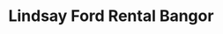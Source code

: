 ---
title: "Lindsay Ford Rental Bangor"
address: "Lindsay Ford Rental Bangor, 3 Balloo Park, Bangor, Co. Down, BT19 7PP"
tel: "+44 (0)28 9147 4700"
county: "Down"
category: "Car Hire"
type: "Content"
lat: "54.645912170410156"
lng: "-5.667966842651367"
---